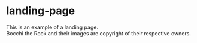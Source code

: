 # landing-page

This is an example of a landing page.
<br>
Bocchi the Rock and their images are copyright of their respective owners.